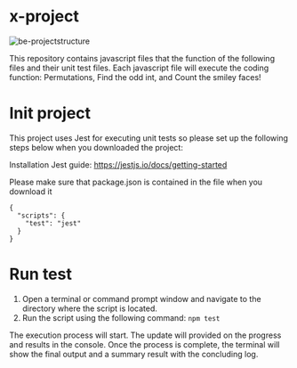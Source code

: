 # x-project

![be-projectstructure](https://github.com/pnkpnthr/x-project/assets/56984621/c296b5d6-5e28-4b51-9735-6873632c78ac)

This repository contains javascript files that the function of the following files and their unit test files. Each javascript file will execute the coding function: Permutations, Find the odd int, and Count the smiley faces!

# Init project

This project uses Jest for executing unit tests so please set up the following steps below when you downloaded the project:

Installation Jest guide: https://jestjs.io/docs/getting-started

Please make sure that package.json is contained in the file when you download it
```
{
  "scripts": {
    "test": "jest"
  }
}
```

# Run test

1. Open a terminal or command prompt window and navigate to the directory where the script is located.
2. Run the script using the following command:
`npm test`

The execution process will start. The update will provided on the progress and results in the console. Once the process is complete, the terminal will show the final output and a summary result with the concluding log.
